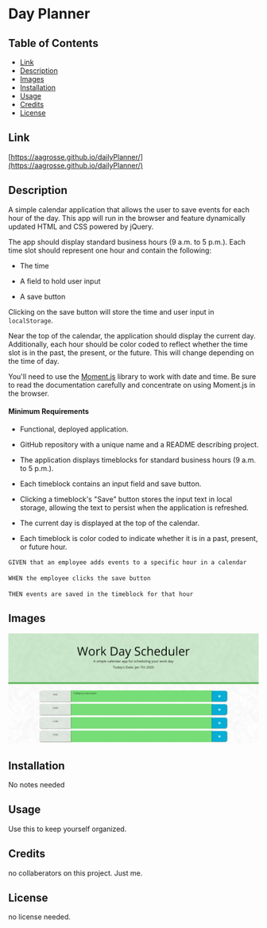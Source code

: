 # Day Planner

## Table of Contents


* [Link](#link)
* [Description](#description)
* [Images](#images)
* [Installation](#installation)
* [Usage](#usage)
* [Credits](#credits)
* [License](#license)




## Link

[https://aagrosse.github.io/dailyPlanner/](https://aagrosse.github.io/dailyPlanner/)

## Description

A simple calendar application that allows the user to save events for each hour of the day. This app will run in the browser and feature dynamically updated HTML and CSS powered by jQuery.

The app should display standard business hours (9 a.m. to 5 p.m.). Each time slot should represent one hour and contain the following:

* The time

* A field to hold user input

* A save button

Clicking on the save button will store the time and user input in `localStorage`.

Near the top of the calendar, the application should display the current day. Additionally, each hour should be color coded to reflect whether the time slot is in the past, the present, or the future. This will change depending on the time of day.

You'll need to use the [Moment.js](https://momentjs.com/) library to work with date and time. Be sure to read the documentation carefully and concentrate on using Moment.js in the browser.

#### Minimum Requirements

* Functional, deployed application.

* GitHub repository with a unique name and a README describing project.

* The application displays timeblocks for standard business hours (9 a.m. to 5 p.m.).

* Each timeblock contains an input field and save button.

* Clicking a timeblock's "Save" button stores the input text in local storage, allowing the text to persist when the application is refreshed.

* The current day is displayed at the top of the calendar.

* Each timeblock is color coded to indicate whether it is in a past, present, or future hour.

```
GIVEN that an employee adds events to a specific hour in a calendar

WHEN the employee clicks the save button

THEN events are saved in the timeblock for that hour
```


## Images

![User Interface](./assets/images/screenShot.png)

## Installation

No notes needed


## Usage 

Use this to keep yourself organized.


## Credits

no collaberators on this project.  Just me.



## License

no license needed.





